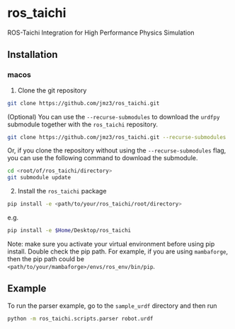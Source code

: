 # ros_taichi
ROS-Taichi Integration for High Performance Physics Simulation

## Installation
### macos
1. Clone the git repository

``` sh
git clone https://github.com/jmz3/ros_taichi.git
```
(Optional) You can use the `--recurse-submodules` to download the `urdfpy` submodule together with the `ros_taichi` repository.

``` sh
git clone https://github.com/jmz3/ros_taichi.git --recurse-submodules
```
Or, if you clone the repository without using the `--recurse-submodules` flag, you can use the following command to download the submodule.

``` sh
cd <root/of/ros_taichi/directory>
git submodule update
```
2. Install the `ros_taichi` package

``` sh
pip install -e <path/to/your/ros_taichi/root/directory>
```
e.g.

``` sh
pip install -e $Home/Desktop/ros_taichi
```
Note: make sure you activate your virtual environment before using pip install. Double check the pip path. For example, if you are using `mambaforge`, then the pip path could be `<path/to/your/mambaforge>/envs/ros_env/bin/pip`.

## Example
To run the parser example, go to the `sample_urdf` directory and then run

``` sh
python -m ros_taichi.scripts.parser robot.urdf
```

